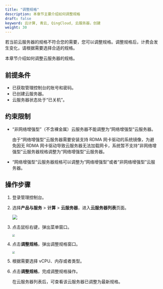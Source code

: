 ```yaml
---
title: "调整规格"
description: 本章节主要介绍如何调整规格
draft: false
keyword: 云计算, 青云, QingCloud, 云服务器，创建
weight: 30
---
```


若当前云服务器的规格不符合您的需要，您可以调整规格。调整规格后，计费会发生变化，请根据需要选择合适的规格。

本章节介绍如何调整云服务器的规格。

## 前提条件

- 已获取管理控制台的账号和密码。
- 已创建云服务器。
- 云服务器状态处于“已关机”。

## 约束限制

- “非网络增强型”（不含裸金属）云服务器不能调整为“网络增强型“云服务器。

  由于“网络增强型”云服务器需要安装支持 RDMA 网卡驱动的系统镜像，为避免因无 RDMA 网卡驱动导致云服务器无法加载网卡，系统暂不支持“非网络增强型”云服务器规格调整为“网络增强型”云服务器。

- “网络增强型“云服务器规格可以调整为“网络增强型”或者“非网络增强型”云服务器。

## 操作步骤

1. 登录管理控制台。

2. 选择**产品与服务** > **计算** > **云服务器**，进入**云服务器列表**页面。

   ![](/compute/vm/_images/vm_server_list.png)

3. 点击鼠标右键，弹出菜单窗口。

   <img src="/compute/vm/_images/vm_adjust_specification.png" style="zoom:50%;" />

4. 点击**调整规格**，弹出调整规格窗口。

   <img src="/compute/vm/_images/vm_adjust_specification_win.png" style="zoom:50%;" />

5. 根据需要选择 vCPU、内存或者类型。

6. 点击**调整规格**，完成调整规格操作。

   在云服务器列表后，可查看该云服务器已调整为最新规格。
